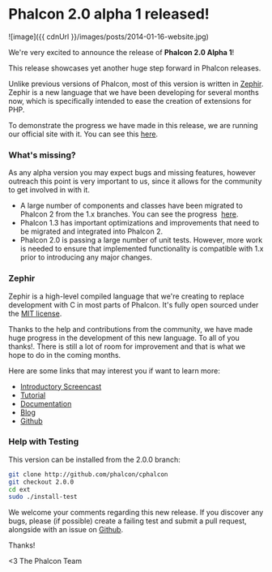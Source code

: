 Phalcon 2.0 alpha 1 released!
=============================

![image]({{ cdnUrl }}/images/posts/2014-01-16-website.jpg)

We're very excited to announce the release of **Phalcon 2.0 Alpha 1**!

This release showcases yet another huge step forward in Phalcon releases.

Unlike previous versions of Phalcon, most of this version is written in 
[Zephir](http://zephir-lang.com/index.html). Zephir is a new language that we 
have been developing for several months now, which is specifically intended to 
ease the creation of extensions for PHP.

To demonstrate the progress we have made in this release, we are running our 
official site with it. You can see this [here](http://two.phalconphp.com/website).

### What's missing?

As any alpha version you may expect bugs and missing features, however outreach 
this point is very important to us, since it allows for the community to get 
involved in with it.

- A large number of components and classes have been migrated to Phalcon 2 
  from the 1.x branches. You can see the progress
  [here](https://github.com/phalcon/cphalcon/wiki/Progress-2.0).
- Phalcon 1.3 has important optimizations and improvements that need to be 
  migrated and integrated into Phalcon 2.
- Phalcon 2.0 is passing a large number of unit tests. However, more work is 
  needed to ensure that implemented functionality is compatible with 1.x prior 
  to introducing any major changes.

### Zephir

Zephir is a high-level compiled language that we're creating to replace 
development with C in most parts of Phalcon. It's fully open sourced under the 
[MIT license](http://opensource.org/licenses/MIT).

Thanks to the help and contributions from the community, we have made huge 
progress in the development of this new language. To all of you thanks!. There 
is still a lot of room for improvement and that is what we hope to do in the 
coming months.

Here are some links that may interest you if want to learn more:

- [Introductory Screencast](http://vimeo.com/84180223)
- [Tutorial](http://zephir-lang.com/tutorial.html)
- [Documentation](http://zephir-lang.com/)
- [Blog](http://blog.zephir-lang.com/)
- [Github](https://github.com/phalcon/zephir)

### Help with Testing

This version can be installed from the 2.0.0 branch:

```sh
git clone http://github.com/phalcon/cphalcon
git checkout 2.0.0
cd ext
sudo ./install-test
```

We welcome your comments regarding this new release. If you discover any
bugs, please (if possible) create a failing test and submit a pull
request, alongside with an issue on
[Github](https://github.com/phalcon/cphalcon).

Thanks!


<3 The Phalcon Team

